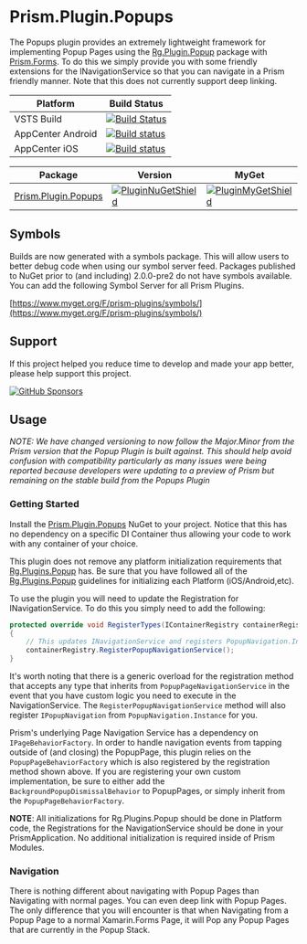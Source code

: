 # Prism.Plugin.Popups

The Popups plugin provides an extremely lightweight framework for implementing Popup Pages using the [Rg.Plugin.Popup][1] package with [Prism.Forms][2]. To do this we simply provide you with some friendly extensions for the INavigationService so that you can navigate in a Prism friendly manner. Note that this does not currently support deep linking.

| Platform | Build Status |
| -------- | ------ |
| VSTS Build | [![Build Status](https://dev.azure.com/dansiegel/Prism.Plugins/_apis/build/status/dansiegel.Prism.Plugin.Popups?branchName=master)](https://dev.azure.com/dansiegel/Prism.Plugins/_build/latest?definitionId=43?branchName=master) |
| AppCenter Android | [![Build status](https://build.appcenter.ms/v0.1/apps/0c92b88f-fe1b-42cf-a714-240a0704d184/branches/master/badge)](https://appcenter.ms) |
| AppCenter iOS | [![Build status](https://build.appcenter.ms/v0.1/apps/0a60407d-a075-41cd-a211-31c92d07ec86/branches/master/badge)](https://appcenter.ms) |

| Package | Version | MyGet |
| ------- | ------- | ----- |
| [Prism.Plugin.Popups][PluginNuGet] | [![PluginNuGetShield]][PluginNuGet] | [![PluginMyGetShield]][PluginMyGet] |

## Symbols

Builds are now generated with a symbols package. This will allow users to better debug code when using our symbol server feed. Packages published to NuGet prior to (and including) 2.0.0-pre2 do not have symbols available. You can add the following Symbol Server for all Prism Plugins.

[https://www.myget.org/F/prism-plugins/symbols/](https://www.myget.org/F/prism-plugins/symbols/)

## Support

If this project helped you reduce time to develop and made your app better, please help support this project.

[![GitHub Sponsors](https://github.blog/wp-content/uploads/2019/05/mona-heart-featured.png?fit=600%2C315)](https://xam.dev/35)

## Usage

*NOTE: We have changed versioning to now follow the Major.Minor from the Prism version that the Popup Plugin is built against. This should help avoid confusion with compatibility particularly as many issues were being reported because developers were updating to a preview of Prism but remaining on the stable build from the Popups Plugin*

### Getting Started

Install the [Prism.Plugin.Popups][PluginNuGet] NuGet to your project. Notice that this has no dependency on a specific DI Container thus allowing your code to work with any container of your choice.

This plugin does not remove any platform initialization requirements that [Rg.Plugins.Popup][1] has. Be sure that you have followed all of the [Rg.Plugins.Popup][1] guidelines for initializing each Platform (iOS/Android,etc).

To use the plugin you will need to update the Registration for INavigationService. To do this you simply need to add the following:

```cs
protected override void RegisterTypes(IContainerRegistry containerRegistry)
{
    // This updates INavigationService and registers PopupNavigation.Instance
    containerRegistry.RegisterPopupNavigationService();
}
```

It's worth noting that there is a generic overload for the registration method that accepts any type that inherits from `PopupPageNavigationService` in the event that you have custom logic you need to execute in the NavigationService. The `RegisterPopupNavigationService` method will also register `IPopupNavigation` from `PopupNavigation.Instance` for you.

Prism's underlying Page Navigation Service has a dependency on `IPageBehaviorFactory`. In order to handle navigation events from tapping outside of (and closing) the PopupPage, this plugin relies on the `PopupPageBehaviorFactory` which is also registered by the registration method shown above. If you are registering your own custom implementation, be sure to either add the `BackgroundPopupDismissalBehavior` to PopupPages, or simply inherit from the `PopupPageBehaviorFactory`.

**NOTE**: All initializations for Rg.Plugins.Popup should be done in Platform code, the Registrations for the NavigationService should be done in your PrismApplication. No additional initialization is required inside of Prism Modules.

### Navigation

There is nothing different about navigating with Popup Pages than Navigating with normal pages. You can even deep link with Popup Pages. The only difference that you will encounter is that when Navigating from a Popup Page to a normal Xamarin.Forms Page, it will Pop any Popup Pages that are currently in the Popup Stack.

[1]: https://github.com/rotorgames/Rg.Plugins.Popup
[2]: https://github.com/PrismLibrary/Prism

[PluginNuGet]: https://www.nuget.org/packages/Prism.Plugin.Popups
[PluginNuGetShield]: https://img.shields.io/nuget/vpre/Prism.Plugin.Popups.svg
[PluginMyGet]: https://www.myget.org/feed/prism-plugins/package/nuget/Prism.Plugin.Popups
[PluginMyGetShield]: https://img.shields.io/myget/prism-plugins/vpre/Prism.Plugin.Popups.svg
